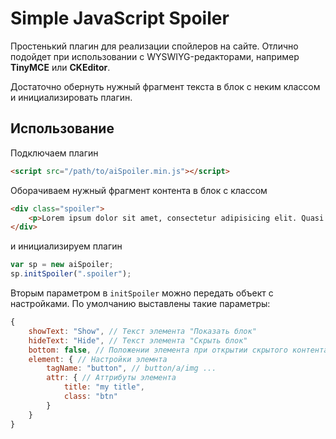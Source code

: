 # Simple JavaScript Spoiler

Простенький плагин для реализации спойлеров на сайте. Отлично подойдет при использовании с WYSWIYG-редакторами, например **TinyMCE** или **CKEditor**.

Достаточно обернуть нужный фрагмент текста в блок с неким классом и инициализировать плагин.

## Использование

Подключаем плагин

```html
<script src="/path/to/aiSpoiler.min.js"></script>
```

Оборачиваем нужный фрагмент контента в блок с классом

```html
<div class="spoiler">
	<p>Lorem ipsum dolor sit amet, consectetur adipisicing elit. Quasi ullam recusandae rem doloremque iste? Soluta magnam quibusdam neque illum maiores adipisci iste totam aut eius laborum, in ipsum. Magnam, et.</p>
</div>
```

и инициализируем плагин

```javascript
var sp = new aiSpoiler;
sp.initSpoiler(".spoiler");
```

Вторым параметром в `initSpoiler` можно передать объект с настройками. По умолчанию выставлены такие параметры:

```javascript
{
    showText: "Show", // Текст элемента "Показать блок"
    hideText: "Hide", // Текст элемента "Скрыть блок"
    bottom: false, // Положении элемента при открытии скрытого контента
    element: { // Настройки элемнта
        tagName: "button", // button/a/img ...
        attr: { // Аттрибуты элемента
            title: "my title",
            class: "btn"
        }
    }
}
```
